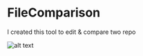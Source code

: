 # FileComparison

I created this tool to edit & compare two repo

![alt text](https://github.com/[username]/[reponame]/blob/[branch]/image.jpg?raw=true)
